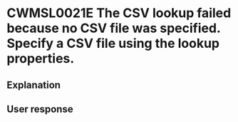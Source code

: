 # CWMSL0021E The CSV lookup failed because no CSV file was specified. Specify a CSV file using the lookup properties.

## Explanation

## User response